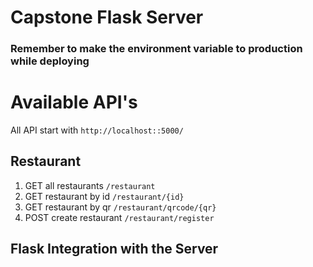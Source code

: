 # Capstone Flask Server

### Remember to make the environment variable to production while deploying

# Available API's
All API start with `http://localhost::5000/`

## Restaurant
1. GET all restaurants `/restaurant`
2. GET restaurant by id `/restaurant/{id}`
3. GET restaurant by qr `/restaurant/qrcode/{qr}`
4. POST create restaurant `/restaurant/register`


## Flask Integration with the Server